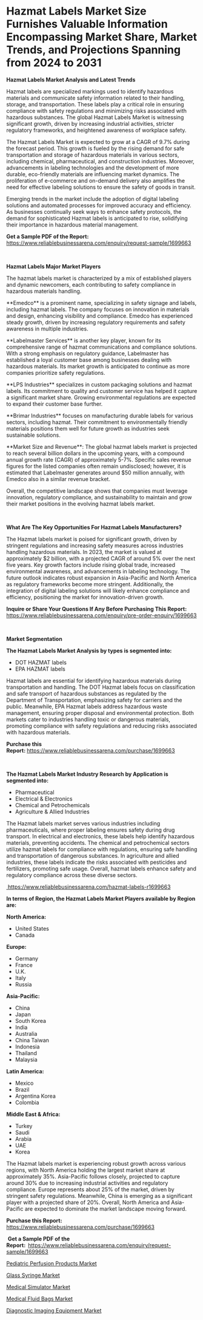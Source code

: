 <p><h1>Hazmat Labels Market Size Furnishes Valuable Information Encompassing Market Share, Market Trends, and Projections Spanning from 2024 to 2031</h1></p><p><strong>Hazmat Labels Market Analysis and Latest Trends</strong></p>
<p><p>Hazmat labels are specialized markings used to identify hazardous materials and communicate safety information related to their handling, storage, and transportation. These labels play a critical role in ensuring compliance with safety regulations and minimizing risks associated with hazardous substances. The global Hazmat Labels Market is witnessing significant growth, driven by increasing industrial activities, stricter regulatory frameworks, and heightened awareness of workplace safety.</p><p>The Hazmat Labels Market is expected to grow at a CAGR of 9.7% during the forecast period. This growth is fueled by the rising demand for safe transportation and storage of hazardous materials in various sectors, including chemical, pharmaceutical, and construction industries. Moreover, advancements in labeling technologies and the development of more durable, eco-friendly materials are influencing market dynamics. The proliferation of e-commerce and on-demand delivery also amplifies the need for effective labeling solutions to ensure the safety of goods in transit.</p><p>Emerging trends in the market include the adoption of digital labeling solutions and automated processes for improved accuracy and efficiency. As businesses continually seek ways to enhance safety protocols, the demand for sophisticated Hazmat labels is anticipated to rise, solidifying their importance in hazardous material management.</p></p>
<p><strong>Get a Sample PDF of the Report:&nbsp;</strong> <a href="https://www.reliablebusinessarena.com/enquiry/request-sample/1699663?utm_campaign=1331&utm_medium=2&utm_source=Github&utm_content=ia&utm_term=20102024&utm_id=hazmat-labels">https://www.reliablebusinessarena.com/enquiry/request-sample/1699663</a></p>
<p>&nbsp;</p>
<p><strong>Hazmat Labels Major Market Players</strong></p>
<p><p>The hazmat labels market is characterized by a mix of established players and dynamic newcomers, each contributing to safety compliance in hazardous materials handling. </p><p>**Emedco** is a prominent name, specializing in safety signage and labels, including hazmat labels. The company focuses on innovation in materials and design, enhancing visibility and compliance. Emedco has experienced steady growth, driven by increasing regulatory requirements and safety awareness in multiple industries.</p><p>**Labelmaster Services** is another key player, known for its comprehensive range of hazmat communications and compliance solutions. With a strong emphasis on regulatory guidance, Labelmaster has established a loyal customer base among businesses dealing with hazardous materials. Its market growth is anticipated to continue as more companies prioritize safety regulations.</p><p>**LPS Industries** specializes in custom packaging solutions and hazmat labels. Its commitment to quality and customer service has helped it capture a significant market share. Growing environmental regulations are expected to expand their customer base further.</p><p>**Brimar Industries** focuses on manufacturing durable labels for various sectors, including hazmat. Their commitment to environmentally friendly materials positions them well for future growth as industries seek sustainable solutions.</p><p>**Market Size and Revenue**: The global hazmat labels market is projected to reach several billion dollars in the upcoming years, with a compound annual growth rate (CAGR) of approximately 5-7%. Specific sales revenue figures for the listed companies often remain undisclosed; however, it is estimated that Labelmaster generates around $50 million annually, with Emedco also in a similar revenue bracket. </p><p>Overall, the competitive landscape shows that companies must leverage innovation, regulatory compliance, and sustainability to maintain and grow their market positions in the evolving hazmat labels market.</p></p>
<p>&nbsp;</p>
<p><strong>What Are The Key Opportunities For Hazmat Labels Manufacturers?</strong></p>
<p><p>The Hazmat labels market is poised for significant growth, driven by stringent regulations and increasing safety measures across industries handling hazardous materials. In 2023, the market is valued at approximately $2 billion, with a projected CAGR of around 5% over the next five years. Key growth factors include rising global trade, increased environmental awareness, and advancements in labeling technology. The future outlook indicates robust expansion in Asia-Pacific and North America as regulatory frameworks become more stringent. Additionally, the integration of digital labeling solutions will likely enhance compliance and efficiency, positioning the market for innovation-driven growth.</p></p>
<p><strong>Inquire or Share Your Questions If Any Before Purchasing This Report:</strong> <a href="https://www.reliablebusinessarena.com/enquiry/pre-order-enquiry/1699663?utm_campaign=1331&utm_medium=2&utm_source=Github&utm_content=ia&utm_term=20102024&utm_id=hazmat-labels">https://www.reliablebusinessarena.com/enquiry/pre-order-enquiry/1699663</a></p>
<p>&nbsp;</p>
<p><strong>Market Segmentation</strong></p>
<p><strong>The Hazmat Labels Market Analysis by types is segmented into:</strong></p>
<p><ul><li>DOT HAZMAT labels</li><li>EPA HAZMAT labels</li></ul></p>
<p><p>Hazmat labels are essential for identifying hazardous materials during transportation and handling. The DOT Hazmat labels focus on classification and safe transport of hazardous substances as regulated by the Department of Transportation, emphasizing safety for carriers and the public. Meanwhile, EPA Hazmat labels address hazardous waste management, ensuring proper disposal and environmental protection. Both markets cater to industries handling toxic or dangerous materials, promoting compliance with safety regulations and reducing risks associated with hazardous materials.</p></p>
<p><strong>Purchase this Report:&nbsp;</strong><a href="https://www.reliablebusinessarena.com/purchase/1699663?utm_campaign=1331&utm_medium=2&utm_source=Github&utm_content=ia&utm_term=20102024&utm_id=hazmat-labels">https://www.reliablebusinessarena.com/purchase/1699663</a></p>
<p>&nbsp;</p>
<p><strong>The Hazmat Labels Market Industry Research by Application is segmented into:</strong></p>
<p><ul><li>Pharmaceutical</li><li>Electrical & Electronics</li><li>Chemical and Petrochemicals</li><li>Agriculture & Allied Industries</li></ul></p>
<p><p>The Hazmat labels market serves various industries including pharmaceuticals, where proper labeling ensures safety during drug transport. In electrical and electronics, these labels help identify hazardous materials, preventing accidents. The chemical and petrochemical sectors utilize hazmat labels for compliance with regulations, ensuring safe handling and transportation of dangerous substances. In agriculture and allied industries, these labels indicate the risks associated with pesticides and fertilizers, promoting safe usage. Overall, hazmat labels enhance safety and regulatory compliance across these diverse sectors.</p></p>
<p><a href="https://www.reliablebusinessarena.com/hazmat-labels-r1699663?utm_campaign=1331&utm_medium=2&utm_source=Github&utm_content=ia&utm_term=20102024&utm_id=hazmat-labels">&nbsp;https://www.reliablebusinessarena.com/hazmat-labels-r1699663</a></p>
<p><strong>In terms of Region, the Hazmat Labels Market Players available by Region are:</strong></p>
<p>
    <p> <strong> North America: </strong>
        <ul>
            <li>United States</li>
            <li>Canada</li>
        </ul>
        </p> 
    <p> <strong> Europe: </strong>
        <ul>
            <li>Germany</li>
            <li>France</li>
            <li>U.K.</li>
            <li>Italy</li>
            <li>Russia</li>
        </ul>
        </p> 
    <p> <strong> Asia-Pacific: </strong>
        <ul>
            <li>China</li>
            <li>Japan</li>
            <li>South Korea</li>
            <li>India</li>
            <li>Australia</li>
            <li>China Taiwan</li>
            <li>Indonesia</li>
            <li>Thailand</li>
            <li>Malaysia</li>
        </ul>
        </p> 
    <p> <strong> Latin America: </strong>
        <ul>
            <li>Mexico</li>
            <li>Brazil</li>
            <li>Argentina Korea</li>
            <li>Colombia</li>
        </ul>
        </p> 
    <p> <strong> Middle East & Africa: </strong>
        <ul>
            <li>Turkey</li>
            <li>Saudi</li>
            <li>Arabia</li>
            <li>UAE</li>
            <li>Korea</li>
        </ul>
    </p>
    </p>
<p><p>The Hazmat labels market is experiencing robust growth across various regions, with North America holding the largest market share at approximately 35%. Asia-Pacific follows closely, projected to capture around 30% due to increasing industrial activities and regulatory compliance. Europe represents about 25% of the market, driven by stringent safety regulations. Meanwhile, China is emerging as a significant player with a projected share of 20%. Overall, North America and Asia-Pacific are expected to dominate the market landscape moving forward.</p></p>
<p><strong>Purchase this Report: </strong><a href="https://www.reliablebusinessarena.com/purchase/1699663?utm_campaign=1331&utm_medium=2&utm_source=Github&utm_content=ia&utm_term=20102024&utm_id=hazmat-labels">https://www.reliablebusinessarena.com/purchase/1699663</a></p>
<p>&nbsp;<strong>Get a Sample PDF of the Report:&nbsp;&nbsp;</strong><a href="https://www.reliablebusinessarena.com/enquiry/request-sample/1699663?utm_campaign=1331&utm_medium=2&utm_source=Github&utm_content=ia&utm_term=20102024&utm_id=hazmat-labels">https://www.reliablebusinessarena.com/enquiry/request-sample/1699663</a></p>
<p><strong></strong></p>
<p><p><a href="https://www.linkedin.com/pulse/pediatric-perfusion-products-market-trends-growth-outlook-rzwte?utm_campaign=1331&utm_medium=2&utm_source=Github&utm_content=ia&utm_term=20102024&utm_id=hazmat-labels">Pediatric Perfusion Products Market</a></p><p><a href="https://www.linkedin.com/pulse/glass-syringe-market-opportunities-emerging-global-trends-3z8mc?utm_campaign=1331&utm_medium=2&utm_source=Github&utm_content=ia&utm_term=20102024&utm_id=hazmat-labels">Glass Syringe Market</a></p><p><a href="https://www.linkedin.com/pulse/medical-simulator-market-industry-trends-forecast-period-from-sc1uc?utm_campaign=1331&utm_medium=2&utm_source=Github&utm_content=ia&utm_term=20102024&utm_id=hazmat-labels">Medical Simulator Market</a></p><p><a href="https://www.linkedin.com/pulse/medical-fluid-bags-market-global-share-ranking-overall-we46c?utm_campaign=1331&utm_medium=2&utm_source=Github&utm_content=ia&utm_term=20102024&utm_id=hazmat-labels">Medical Fluid Bags Market</a></p><p><a href="https://www.linkedin.com/pulse/global-diagnostic-imaging-equipment-nexus-sector-confluences-2kbwc?utm_campaign=1331&utm_medium=2&utm_source=Github&utm_content=ia&utm_term=20102024&utm_id=hazmat-labels">Diagnostic Imaging Equipment Market</a></p></p>